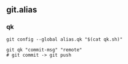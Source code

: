 ## git.alias

### qk

```
git config --global alias.qk "$(cat qk.sh)"

git qk "commit-msg" "remote"
# git commit -> git push
```

